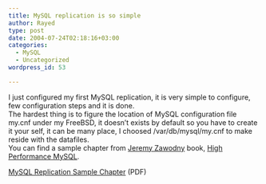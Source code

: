 ```yaml
---
title: MySQL replication is so simple
author: Rayed
type: post
date: 2004-07-24T02:18:16+03:00
categories:
  - MySQL
  - Uncategorized
wordpress_id: 53

---
```

<div style="clear:both;"></div>
<p>I just configured my first MySQL replication, it is very simple to configure, few configuration steps and it is done.<br /> The hardest thing is to figure the location of MySQL configuration file my.cnf under my FreeBSD, it doesn&#8217;t exists by default so you have to create it your self, it can be many place, I choosed /var/db/mysql/my.cnf to make reside with the datafiles.<br /> You can find a sample chapter from <a href="http://jeremy.zawodny.com/blog/">Jeremy Zawodny</a> book, <a href="http://www.oreilly.com/catalog/hpmysql/index.html">High Performance MySQL</a>.</p>
<p> <a href="http://www.oreilly.com/catalog/hpmysql/chapter/ch07.pdf">MySQL Replication Sample Chapter</a> (PDF)</p>
<div style="clear:both; padding-bottom: 0.25em;"></div>
